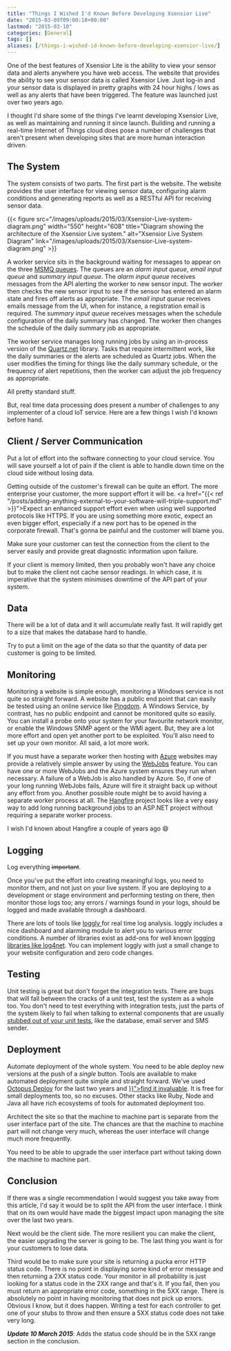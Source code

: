 ```yaml
---
title: "Things I Wished I'd Known Before Developing Xsensior Live"
date: "2015-03-09T09:00:18+00:00"
lastmod: "2015-03-10"
categories: [General]
tags: []
aliases: [/things-i-wished-id-known-before-developing-xsensior-live/]
---
```


One of the best features of Xsensior Lite is the ability to view your sensor data and alerts anywhere you have web access. The website that provides the ability to see your sensor data is called Xsensior Live. Just log-in and your sensor data is displayed in pretty graphs with 24 hour highs / lows as well as any alerts that have been triggered. The feature was launched just over two years ago.

I thought I'd share some of the things I've learnt developing Xsensior Live, as well as maintaining and running it since launch. Building and running a real-time Internet of Things cloud does pose a number of challenges that aren't present when developing sites that are more human interaction driven.

## The System

The system consists of two parts. The first part is the website. The website provides the user interface for viewing sensor data, configuring alarm conditions and generating reports as well as a RESTful API for receiving sensor data.

{{< figure src="/images/uploads/2015/03/Xsensior-Live-system-diagram.png" width="550" height="608" title="Diagram showing the architecture of the Xsensior Live system." alt="Xsensior Live System Diagram" link="/images/uploads/2015/03/Xsensior-Live-system-diagram.png" >}}

A worker service sits in the background waiting for messages to appear on the three <a href="http://msdn.microsoft.com/en-us/library/ms711472%28v=vs.85%29.aspx">MSMQ queues</a>. The queues are an <em>alarm input queue</em>, <em>email input queue</em> and <em>summary input queue</em>. The <em>alarm input queue</em> receives messages from the API alerting the worker to new sensor input. The worker then checks the new sensor input to see if the sensor has entered an alarm state and fires off alerts as appropriate. The *email input queue* receives emails message from the UI, when for instance, a registration email is required. The *summary input queue* receives messages when the schedule configuration of the daily summary has changed. The worker then changes the schedule of the daily summary job as appropriate.

The worker service manages long running jobs by using an in-process version of the <a href="http://www.quartz-scheduler.net/">Quartz.net</a> library. Tasks that require intermittent work, like the daily summaries or the alerts are scheduled as Quartz jobs. When the user modifies the timing for things like the daily summary schedule, or the frequency of alert repetitions, then the worker can adjust the job frequency as appropriate.

All pretty standard stuff.

But, real time data processing does present a number of challenges to any implementer of a cloud IoT service. Here are a few things I wish I'd known before hand.

## Client / Server Communication

Put a lot of effort into the software connecting to your cloud service. You will save yourself a lot of pain if the client is able to handle down time on the cloud side without losing data.

Getting outside of the customer's firewall can be quite an effort. The more enterprise your customer, the more support effort it will be. <a href="{{< ref "/posts/adding-anything-external-to-your-software-will-triple-support.md" >}}">Expect an enhanced support effort</a> even when using well supported protocols like HTTPS. If you are using something more exotic, expect an even bigger effort, especially if a new port has to be opened in the corporate firewall. That's gonna be painful and the customer will blame you.

Make sure your customer can test the connection from the client to the server easily and provide great diagnostic information upon failure.

If your client is memory limited, then you probably won't have any choice but to make the client not cache sensor readings. In which case, it is imperative that the system minimises downtime of the API part of your system.

## Data

There will be a lot of data and it will accumulate really fast. It will rapidly get to a size that makes the database hard to handle.

Try to put a limit on the age of the data so that the quantity of data per customer is going to be limited.

## Monitoring

Monitoring a website is simple enough, monitoring a Windows service is not quite so straight forward. A website has a public end point that can easily be tested using an online service like <a href="http://www.pingdom.com/">Pingdom</a>. A Windows Service, by contrast, has no public endpoint and cannot be monitored quite so easily. You can install a probe onto your system for your favourite network monitor, or enable the Windows SNMP agent or the WMI agent. But, they are a lot more effort and open yet another port to be exploited. You'll also need to set up your own monitor. All said, a lot more work.

If you must have a separate worker then hosting with <a href="http://azure.microsoft.com/">Azure</a> websites may provide a relatively simple answer by using the <a href="http://www.hanselman.com/blog/IntroducingWindowsAzureWebJobs.aspx">WebJobs</a> feature. You can have one or more WebJobs and the Azure system ensures they run when necessary. A failure of a WebJob is also handled by Azure. So, if one of your long running WebJobs fails, Azure will fire it straight back up without any effort from you. Another possible route might be to avoid having a separate worker process at all. The <a href="http://hangfire.io/">Hangfire</a> project looks like a very easy way to add long running background jobs to an ASP.NET project without requiring a separate worker process.

I wish I'd known about Hangfire a couple of years ago :smile:

## Logging

Log everything ~~important~~.

Once you've put the effort into creating meaningful logs, you need to monitor them, and not just on your live system. If you are deploying to a development or stage environment and performing testing on there, then monitor those logs too; any errors / warnings found in your logs, should be logged and made available through a dashboard.

There are lots of tools like <a href="http://www.loggly.com/">loggly </a>for real time log analysis. loggly includes a nice dashboard and alarming module to alert you to various error conditions. A number of libraries exist as add-ons for well known <a href="http://www.loggly.com/docs/net-logs/">logging libraries like log4net</a>. You can implement loggly with just a small change to your website configuration and zero code changes.

## Testing

Unit testing is great but don't forget the integration tests. There are bugs that will fall between the cracks of a unit test, test the system as a whole too. You don't need to test everything with integration tests, just the parts of the system likely to fail when talking to external components that are usually <a href="http://stackoverflow.com/questions/463278/what-is-a-stub">stubbed out of your unit tests</a>, like the database, email server and SMS sender.
<h2>Deployment</h2>
Automate deployment of the whole system. You need to be able deploy new versions at the push of a <em>single</em> button. Tools are available to make automated deployment quite simple and straight forward. We've used <a href="http://octopusdeploy.com/">Octopus Deploy</a> for the last two years and <a href="{{< ref "/posts/continuous-delivery-every-single-day.md" >}}">find it invaluable</a>. It is free for small deployments too, so no excuses. Other stacks like Ruby, Node and Java all have rich ecosystems of tools for automated deployment too.

Architect the site so that the machine to machine part is separate from the user interface part of the site. The chances are that the machine to machine part will not change very much, whereas the user interface will change much more frequently.

You need to be able to upgrade the user interface part without taking down the machine to machine part.

## Conclusion

If there was a single recommendation I would suggest you take away from this article, I'd say it would be to split the API from the user interface. I think that on its own would have made the biggest impact upon managing the site over the last two years.

Next would be the client side. The more resilient you can make the client, the easier upgrading the server is going to be. The last thing you want is for your customers to lose data.

Third would be to make sure your site is returning a pucka error HTTP status code. There is no point in displaying some kind of error message and then returning a 2XX status code. Your monitor in all probability is just looking for a status code in the 2XX range and that's it. If you fail, then you must return an appropriate error code, something in the 5XX range. There is absolutely no point in having monitoring that does not pick up errors. Obvious I know, but it does happen. Writing a test for each controller to get one of your stubs to throw and then ensure a 5XX status code does not take very long.

***Update 10 March 2015***: Adds the status code should be in the 5XX range section in the conclusion.
